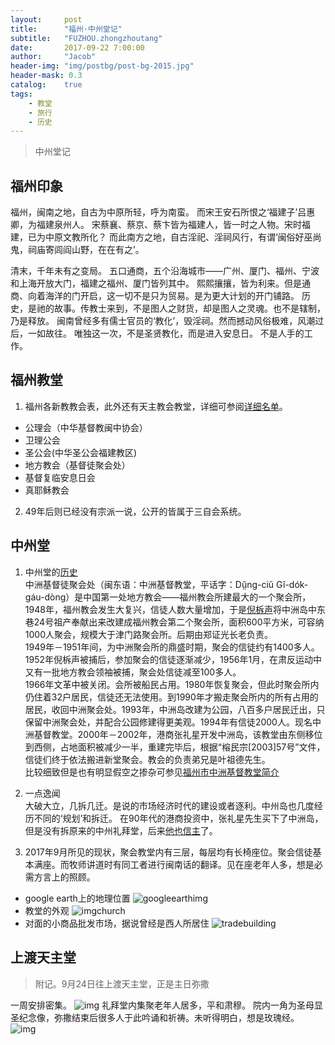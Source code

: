 ```yaml
---
layout:     post
title:      "福州·中州堂记"
subtitle:   "FUZHOU.zhongzhoutang"
date:       2017-09-22 7:00:00
author:     "Jacob"
header-img: "img/postbg/post-bg-2015.jpg"
header-mask: 0.3
catalog:    true
tags:
    - 教堂
    - 旅行
    - 历史
---
```



> 中州堂记

## 福州印象
福州，闽南之地，自古为中原所轻，呼为南蛮。
而宋王安石所恨之‘福建子’吕惠卿，为福建泉州人。
宋蔡襄、蔡京、蔡卞皆为福建人，皆一时之人物。宋时福建，已为中原文教所化？
而此南方之地，自古淫祀、淫祠风行，有谓‘闽俗好巫尚鬼，祠庙寄闾阎山野，在在有之’。

清末，千年未有之变局。
五口通商，五个沿海城市——广州、厦门、福州、宁波和上海开放大门，福建之福州、厦门皆列其中。
熙熙攘攘，皆为利来。但是通商、向着海洋的门开启，这一切不是只为贸易。是为更大计划的开门铺路。
历史，是祂的故事。传教士来到，不是图人之财货，却是图人之灵魂。也不是辖制，乃是释放。
闽南曾经多有儒士官员的‘教化’，毁淫祠。然而撼动风俗极难，风潮过后，一如故往。
唯独这一次，不是圣贤教化，而是进入安息日。
不是人手的工作。


## 福州教堂

1. 福州各新教教会表，此外还有天主教会教堂，详细可参阅[详细名单][1]。
- 公理会（中华基督教闽中协会）
- 卫理公会
- 圣公会(中华圣公会福建教区)
- 地方教会（基督徒聚会处）
- 基督复临安息日会
- 真耶稣教会

2. 49年后则已经没有宗派一说，公开的皆属于三自会系统。


## 中州堂

1. 中州堂的[历史][4]  
中洲基督徒聚会处（闽东语：中洲基督教堂，平话字：Dṳ̆ng-ciŭ Gĭ-dók-gáu-dòng）是中国第一处地方教会——福州教会所建最大的一个聚会所，1948年，福州教会发生大复兴，信徒人数大量增加，于是[倪柝声][6]将中洲岛中东巷24号祖产奉献出来改建成福州教会第二个聚会所，面积600平方米，可容纳1000人聚会，规模大于津门路聚会所。后期由郑证光长老负责。  
1949年－1951年间，为中洲聚会所的鼎盛时期，聚会的信徒约有1400多人。1952年倪柝声被捕后，参加聚会的信徒逐渐减少，1956年1月，在肃反运动中又有一批地方教会领袖被捕，聚会处信徒减至100多人。  
1966年文革中被关闭。会所被船民占用。1980年恢复聚会，但此时聚会所内仍住着32户居民，信徒还无法使用。到1990年才搬走聚会所内的所有占用的居民，收回中洲聚会处。1993年，中洲岛改建为公园，八百多户居民迁出，只保留中洲聚会处，并配合公园修建得更美观。1994年有信徒2000人。现名中洲基督教堂。2000年－2002年，港商张礼星开发中洲岛，该教堂由东侧移位到西侧，占地面积被减少一半，重建完毕后，根据“榕民宗\[2003\]57号”文件，信徒们终于依法搬进新堂聚会。教会的负责弟兄是叶祖德先生。  
比较细致但是也有明显假空之掺杂可参见[福州市中洲基督教堂简介][2]

2. 一点逸闻  
大破大立，几拆几迁。是说的市场经济时代的建设或者逐利。中州岛也几度经历不同的‘规划’和拆迁。
在90年代的港商投资中，张礼星先生买下了中洲岛，但是没有拆原来的中州礼拜堂，后来[他也信主][3]了。

3. 2017年9月所见的现状，聚会教堂内有三层，每层均有长椅座位。聚会信徒基本满座。而牧师讲道时有同工者进行闽南话的翻译。见在座老年人多，想是必需方言上的照顾。  
* google earth上的地理位置
![googleearthimg][5]
* 教堂的外观
![imgchurch](/img/postimg/fujian-zhongzhongtang.jpg)
* 对面的小商品批发市场，据说曾经是西人所居住
![tradebuilding](/img/postimg/fujian-trade-building.jpg)

## 上渡天主堂
> 附记。9月24日往上渡天主堂，正是主日弥撒

一周安排密集。
![img][7]
礼拜堂内集聚老年人居多，平和肃穆。
院内一角为圣母显圣纪念像，弥撒结束后很多人于此吟诵和祈祷。未听得明白，想是玫瑰经。
![img][8]


[1]: https://zh.wikipedia.org/wiki/%E7%A6%8F%E5%B7%9E%E6%95%99%E5%A0%82
[2]: http://www.zzjdjt.org/zhongzhoujidujiaotangjianjie/
[3]: http://www.zzjdjt.org/xinxiziyuan/wenzi/zhurixinxi/2012nianzhurixinxi/2012/0627/323.html
[4]: https://zh.wikipedia.org/wiki/%E4%B8%AD%E6%B4%B2%E5%9F%BA%E7%9D%A3%E6%95%99%E5%A0%82
[5]: /img/postimg/fujian-zhongzhoutang-map.jpg
[6]: https://zh.wikipedia.org/wiki/%E5%80%AA%E6%9F%9D%E5%A3%B0
[7]: /img/postimg/fujian-shangdutianzhutang1.jpg
[8]: /img/postimg/fujian-shangdu-tianzhutang2.jpg

